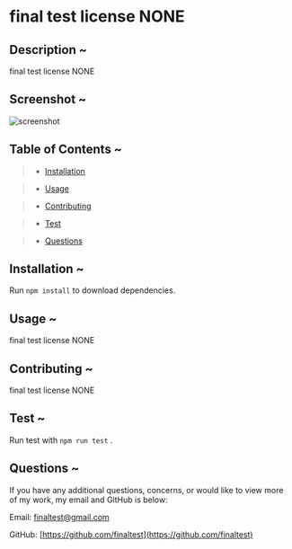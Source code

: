 # final test license NONE
  

  ## Description ~
  final test license NONE

  ## Screenshot ~
  
  ![screenshot](**(APP/SITE:)**)

  ## Table of Contents ~

  > * [Installation](#installation)

  > * [Usage](#usage)
  
  


  > * [Contributing](#contributing)

  > * [Test](#test)

  > * [Questions](#questions)

 ## Installation ~
  Run `npm install` to download dependencies.

 ## Usage ~
  final test license NONE


  


 ## Contributing ~
  final test license NONE

 ## Test ~
  Run test with `npm run test` .

 ## Questions ~

  If you have any additional questions, concerns, or would like to view more of my work, my email and GitHub is below:

  Email:
  finaltest@gmail.com

  GitHub:
  [https://github.com/finaltest](https://github.com/finaltest)

